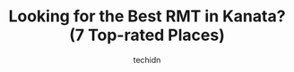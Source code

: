 ---
layout: ampstory
image: https://i0.wp.com/www.auto.or.id/wp-content/uploads/2023/06/physiocare-physiotherapy-rehab-centre-kanata-0-kanata-1686326080.png?resize=640,853
author: techidn
featured: false
description: Kanata, Ontario, Canada is a haven for RMT enthusiasts, boasting an impressive array of 7 top-notch establishments. Whether youre a seasoned connoisseur or simply curious to explore the bes
title: Looking for the Best RMT in Kanata? (7 Top-rated Places)
cover:
   title: Looking for the Best RMT in Kanata? (7 Top-rated Places)
   subtitle: AUTO.OR.ID
   background: https://www.auto.or.id/wp-content/uploads/2023/06/physiocare-physiotherapy-rehab-centre-kanata-0-kanata-1686326080.png

pages: 
 - layout: thirds
   top: <h1>#1 PURE Massage & Holistic Therapies</h1>
   bottom: "<p>Had a 60 minute cupping session with Peng. The people are respectful and great. The place was clean and easy to find. Peng educates you throughout the process which helps</p>"
   background: https://www.auto.or.id/wp-content/uploads/2023/06/physiocare-physiotherapy-rehab-centre-kanata-1-kanata-1686326082.jpeg
   backgroundblur: true
 - layout: thirds
   top: <h1>#2 Ability Massage Therapy & Acupuncture Studio</h1>
   bottom: "<p>329 March Rd #72, Kanata, ON K2K 2E1, Canada</p>"
   background: https://www.auto.or.id/wp-content/uploads/2023/06/physiocare-physiotherapy-rehab-centre-kanata-2-kanata-1686326082.jpeg
   cta:
      link: https://www.auto.or.id/looking-for-the-best-rmt-in-kanata-7-top-rated-places/
      text: Looking for the Best RMT in Kanata? (7 Top-rated Places)
 - layout: thirds
   top: <h1>#3 Physiocare Physiotherapy & Rehab Centre Kanata</h1>
   bottom: "<p>5035 Innovation Dr Unit 200, Kanata, ON K2K 3K1, Canada</p>"
   background: https://images.unsplash.com/photo-1603745716263-84cfdb9f366d?ixlib=rb-4.0.3&ixid=MnwxMjA3fDB8MHxwaG90by1wYWdlfHx8fGVufDB8fHx8&auto=format&fit=crop&w=640&h=853&q=80
   cta:
      link: https://www.auto.or.id/looking-for-the-best-rmt-in-kanata-7-top-rated-places/
      text: Looking for the Best RMT in Kanata? (7 Top-rated Places)
 - layout: thirds
   top: <h1>#4 Bobs Traditional Body Rehabilitation Centre</h1>
   bottom: "<p>767 Silver Seven Rd #27, Kanata, ON K2V 0H1, Canada</p>"
   background: https://images.unsplash.com/photo-1639927662977-8794d56a9050?ixlib=rb-4.0.3&ixid=MnwxMjA3fDB8MHxwaG90by1wYWdlfHx8fGVufDB8fHx8&auto=format&fit=crop&w=640&h=853&q=80
   cta:
      link: https://www.auto.or.id/looking-for-the-best-rmt-in-kanata-7-top-rated-places/
      text: Looking for the Best RMT in Kanata? (7 Top-rated Places)
 - layout: thirds
   top: <h1>#5 Inertia Physio+ Kanata Physiotherapy</h1>
   bottom: "<p>767 Silver Seven Rd Unit #16, Kanata, ON K2V 0H1, Canada</p>"
   background: https://images.unsplash.com/photo-1512374554703-ce361659d5ce?ixlib=rb-4.0.3&ixid=MnwxMjA3fDB8MHxwaG90by1wYWdlfHx8fGVufDB8fHx8&auto=format&fit=crop&w=640&h=853&q=80
   cta:
      link: https://www.auto.or.id/looking-for-the-best-rmt-in-kanata-7-top-rated-places/
      text: Looking for the Best RMT in Kanata? (7 Top-rated Places)
 - layout: thirds
   top: <h1>#6 Kanata Vitality Physiotherapy and Wellness Centre</h1>
   bottom: "<p>5100 Kanata Ave. Unit 3, Kanata, ON K2K 0P1, Canada</p>"
   background: https://images.unsplash.com/photo-1639928187615-feef219500a4?ixlib=rb-4.0.3&ixid=MnwxMjA3fDB8MHxwaG90by1wYWdlfHx8fGVufDB8fHx8&auto=format&fit=crop&w=640&h=853&q=80
   cta:
      link: https://www.auto.or.id/looking-for-the-best-rmt-in-kanata-7-top-rated-places/
      text: Looking for the Best RMT in Kanata? (7 Top-rated Places)
 - layout: thirds
   top: <h1>#7 Kanata Massage Therapy</h1>
   bottom: "<p>600 Terry Fox Dr, Kanata, ON K2L 4B6, Canada</p>"
   background: https://images.unsplash.com/photo-1542362567-b07e54358753?ixlib=rb-4.0.3&ixid=MnwxMjA3fDB8MHxwaG90by1wYWdlfHx8fGVufDB8fHx8&auto=format&fit=crop&w=640&h=853&q=80
   cta:
      link: https://www.auto.or.id/looking-for-the-best-rmt-in-kanata-7-top-rated-places/
      text: Looking for the Best RMT in Kanata? (7 Top-rated Places)
 - layout: thirds
   middle: Continue reading...
   background: https://images.unsplash.com/photo-1617814076367-b759c7d7e738?ixlib=rb-4.0.3&ixid=MnwxMjA3fDB8MHxwaG90by1wYWdlfHx8fGVufDB8fHx8&auto=format&fit=crop&w=640&h=853&q=80
   cta:
      link: https://www.auto.or.id/looking-for-the-best-rmt-in-kanata-7-top-rated-places/
      text: Looking for the Best RMT in Kanata? (7 Top-rated Places)

---